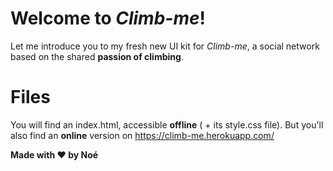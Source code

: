 # Welcome to *Climb-me*!
Let me introduce you to my fresh new UI kit for *Climb-me*, a social network based on the shared **passion of climbing**.


# Files

You will find an index.html, accessible **offline** ( + its style.css file).
But you'll also find an **online** version on https://climb-me.herokuapp.com/

**Made with ♥ by Noé**